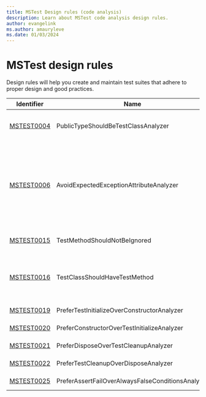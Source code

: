 ```yaml
---
title: MSTest Design rules (code analysis)
description: Learn about MSTest code analysis design rules.
author: evangelink
ms.author: amauryleve
ms.date: 01/03/2024
---
```


# MSTest design rules

Design rules will help you create and maintain test suites that adhere to proper design and good practices.

Identifier | Name | Description
-----------|------|------------
[MSTEST0004](mstest0004.md) | PublicTypeShouldBeTestClassAnalyzer | It's considered a good practice to have only test classes marked public in a test project.
[MSTEST0006](mstest0006.md) | AvoidExpectedExceptionAttributeAnalyzer | Prefer `Assert.ThrowsException` or `Assert.ThrowsExceptionAsync` over `[ExpectedException]` as it ensures that only the expected call throws the expected exception. The assert APIs also provide more flexibility and allow you to assert extra properties of the exception.
[MSTEST0015](mstest0015.md) | TestMethodShouldNotBeIgnored | Test methods should not be ignored (marked with `[Ignore]`).
[MSTEST0016](mstest0016.md) | TestClassShouldHaveTestMethod | Test class should have at least one test method or be 'static' with method(s) marked by '[AssemblyInitialization]' and/or '[AssemblyCleanup]'.
[MSTEST0019](mstest0019.md) | PreferTestInitializeOverConstructorAnalyzer | Prefer TestInitialize methods over constructors
[MSTEST0020](mstest0020.md) | PreferConstructorOverTestInitializeAnalyzer | Prefer constructors over TestInitialize methods
[MSTEST0021](mstest0021.md) | PreferDisposeOverTestCleanupAnalyzer | Prefer Dispose over TestCleanup methods
[MSTEST0022](mstest0022.md) | PreferTestCleanupOverDisposeAnalyzer | Prefer TestCleanup over Dispose methods
[MSTEST0025](mstest0025.md) | PreferAssertFailOverAlwaysFalseConditionsAnalyzer | Use 'Assert.Fail' instead of an always-failing assert
